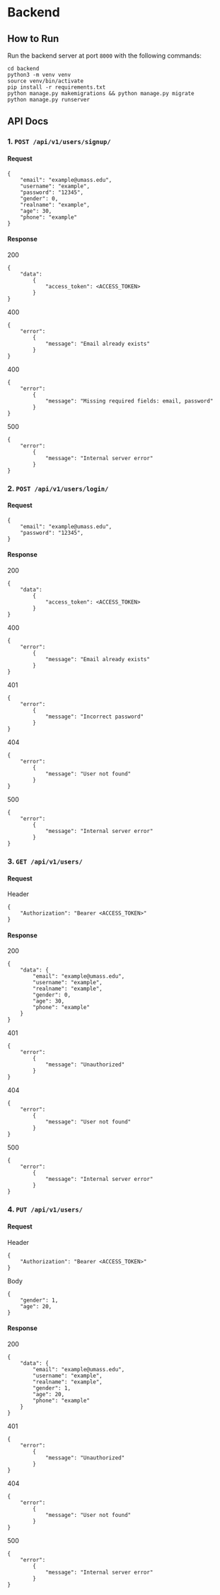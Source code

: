 # Backend

## How to Run
Run the backend server at port `8000` with the following commands:
```
cd backend
python3 -m venv venv
source venv/bin/activate
pip install -r requirements.txt
python manage.py makemigrations && python manage.py migrate
python manage.py runserver
```

## API Docs
### 1. `POST /api/v1/users/signup/`
#### Request
```
{
    "email": "example@umass.edu",
    "username": "example",
    "password": "12345",
    "gender": 0,
    "realname": "example",
    "age": 30,
    "phone": "example"
}
```
#### Response
200
```
{
    "data": 
        {
            "access_token": <ACCESS_TOKEN>
        }
}
```
400
```
{
    "error": 
        {
            "message": "Email already exists"
        }
}
```
400
```
{
    "error": 
        {
            "message": "Missing required fields: email, password"
        }
}
```
500
```
{
    "error": 
        {
            "message": "Internal server error"
        }
}
```

### 2. `POST /api/v1/users/login/`
#### Request
```
{
    "email": "example@umass.edu",
    "password": "12345",
}
```
#### Response
200
```
{
    "data": 
        {
            "access_token": <ACCESS_TOKEN>
        }
}
```
400
```
{
    "error": 
        {
            "message": "Email already exists"
        }
}
```
401
```
{
    "error": 
        {
            "message": "Incorrect password"
        }
}
```
404
```
{
    "error": 
        {
            "message": "User not found"
        }
}
```
500
```
{
    "error": 
        {
            "message": "Internal server error"
        }
}
```

### 3. `GET /api/v1/users/`
#### Request
Header
```
{
    "Authorization": "Bearer <ACCESS_TOKEN>"
}
```
#### Response
200
```
{
    "data": {
        "email": "example@umass.edu",
        "username": "example",
        "realname": "example",
        "gender": 0,
        "age": 30,
        "phone": "example"
    }
}
```
401
```
{
    "error": 
        {
            "message": "Unauthorized"
        }
}
```
404
```
{
    "error": 
        {
            "message": "User not found"
        }
}
```
500
```
{
    "error": 
        {
            "message": "Internal server error"
        }
}
```

### 4. `PUT /api/v1/users/`
#### Request
Header
```
{
    "Authorization": "Bearer <ACCESS_TOKEN>"
}
```
Body
```
{
    "gender": 1,
    "age": 20,
}
```
#### Response
200
```
{
    "data": {
        "email": "example@umass.edu",
        "username": "example",
        "realname": "example",
        "gender": 1,
        "age": 20,
        "phone": "example"
    }
}
```
401
```
{
    "error": 
        {
            "message": "Unauthorized"
        }
}
```
404
```
{
    "error": 
        {
            "message": "User not found"
        }
}
```
500
```
{
    "error": 
        {
            "message": "Internal server error"
        }
}
```